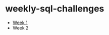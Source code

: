 # weekly-sql-challenges
- [Week 1](https://github.com/alexguerrero11/weekly-sql-challenges/tree/main/Week01)
- Week 2
